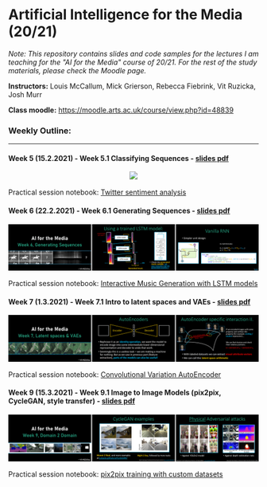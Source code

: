 # Artificial Intelligence for the Media (20/21)

_Note: This repository contains slides and code samples for the lectures I am teaching for the "AI for the Media" course of 20/21. For the rest of the study materials, please check the Moodle page._

**Instructors:** Louis McCallum, Mick Grierson, Rebecca Fiebrink, Vit Ruzicka, Josh Murr

**Class moodle:** https://moodle.arts.ac.uk/course/view.php?id=48839

### Weekly Outline: 

---

#### Week 5 (15.2.2021) - Week 5.1 Classifying Sequences - [slides pdf](https://github.com/previtus/cci_AI_for_the_Media/blob/main/week05_sequential-classification/aim05_sequential-classification.pdf)

<p align="center">
<img src="https://raw.githubusercontent.com/previtus/cci_AI_for_the_Media/main/week05_sequential-classification/aim05_slide.gif" width="760">
</p>

Practical session notebook: [Twitter sentiment analysis](https://github.com/previtus/cci_AI_for_the_Media/blob/main/week05_sequential-classification/aim05_twitter_sentiment_analysis.ipynb)


#### Week 6 (22.2.2021) - Week 6.1 Generating Sequences - [slides pdf](https://github.com/previtus/cci_AI_for_the_Media/blob/main/week06_generating-sequences/aim06_generating-sequences.pdf)

<p align="center">
<img src="https://github.com/previtus/cci_AI_for_the_Media/blob/main/week06_generating-sequences/aim06_slide.gif" width="760">
</p>

Practical session notebook: [Interactive Music Generation with LSTM models](https://github.com/previtus/cci_AI_for_the_Media/blob/main/week06_generating-sequences/aim06_generative_music.ipynb)

#### Week 7 (1.3.2021) - Week 7.1 Intro to latent spaces and VAEs - [slides pdf](https://github.com/previtus/cci_AI_for_the_Media/blob/main/week07_latent-spaces/aim07_latent-spaces.pdf)

<p align="center">
<img src="https://github.com/previtus/cci_AI_for_the_Media/blob/main/week07_latent-spaces/aim07_slide.gif" width="760">
</p>

Practical session notebook: [Convolutional Variation AutoEncoder](https://github.com/previtus/cci_AI_for_the_Media/blob/main/week07_latent-spaces/aim07_convolutional_VAE.ipynb)


#### Week 9 (15.3.2021) - Week 9.1 Image to Image Models (pix2pix, CycleGAN, style transfer) - [slides pdf](https://github.com/previtus/cci_AI_for_the_Media/blob/main/week09_domain-to-domain/aim09_domain-to-domain.pdf)

<p align="center">
<img src="https://github.com/previtus/cci_AI_for_the_Media/blob/main/week09_domain-to-domain/aim09_slide.gif" width="760">
</p>

Practical session notebook: [pix2pix training with custom datasets](https://github.com/previtus/cci_AI_for_the_Media/blob/main/week09_domain-to-domain/aim09_pix2pix_keras.ipynb)

